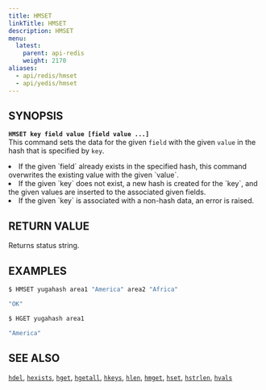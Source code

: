 ```yaml
---
title: HMSET
linkTitle: HMSET
description: HMSET
menu:
  latest:
    parent: api-redis
    weight: 2170
aliases:
  - api/redis/hmset
  - api/yedis/hmset
---
```


## SYNOPSIS
<b>`HMSET key field value [field value ...]`</b><br>
This command sets the data for the given `field` with the given `value` in the hash that is specified by `key`.
<li>If the given `field` already exists in the specified hash, this command overwrites the existing value with the given `value`.</li>
<li>If the given `key` does not exist, a new hash is created for the `key`, and the given values are inserted to the associated given fields.</li>
<li>If the given `key` is associated with a non-hash data, an error is raised.</li>

## RETURN VALUE
Returns status string.

## EXAMPLES
```{.sh .copy .separator-dollar}
$ HMSET yugahash area1 "America" area2 "Africa"
```
```sh
"OK"
```
```{.sh .copy .separator-dollar}
$ HGET yugahash area1
```
```sh
"America"
```

## SEE ALSO
[`hdel`](../hdel/), [`hexists`](../hexists/), [`hget`](../hget/), [`hgetall`](../hgetall/), [`hkeys`](../hkeys/), [`hlen`](../hlen/), [`hmget`](../hmget/), [`hset`](../hset/), [`hstrlen`](../hstrlen/), [`hvals`](../hvals/)
